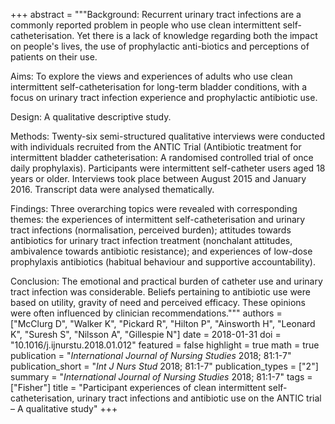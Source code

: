 +++
abstract = """Background: Recurrent urinary tract infections are a commonly reported problem in people who use clean intermittent self-catheterisation. Yet there is a lack of knowledge regarding both the impact on people's lives, the use of prophylactic anti-biotics and perceptions of patients on their use.

Aims: To explore the views and experiences of adults who use clean intermittent self-catheterisation for long-term bladder conditions, with a focus on urinary tract infection experience and prophylactic antibiotic use.

Design: A qualitative descriptive study.

Methods: Twenty-six semi-structured qualitative interviews were conducted with individuals recruited from the ANTIC Trial (Antibiotic treatment for intermittent bladder catheterisation: A randomised controlled trial of once daily prophylaxis). Participants were intermittent self-catheter users aged 18 years or older. Interviews took place between August 2015 and January 2016. Transcript data were analysed thematically.

Findings: Three overarching topics were revealed with corresponding themes: the experiences of intermittent self-catheterisation and urinary tract infections (normalisation, perceived burden); attitudes towards antibiotics for urinary tract infection treatment (nonchalant attitudes, ambivalence towards antibiotic resistance); and experiences of low-dose prophylaxis antibiotics (habitual behaviour and supportive accountability).

Conclusion: The emotional and practical burden of catheter use and urinary tract infection was considerable. Beliefs pertaining to antibiotic use were based on utility, gravity of need and perceived efficacy. These opinions were often influenced by clinician recommendations."""
authors = ["McClurg D", "Walker K", "Pickard R", "Hilton P", "Ainsworth H", "Leonard K", "Suresh S", "Nilsson A", "Gillespie N"]
date = 2018-01-31
doi = "10.1016/j.ijnurstu.2018.01.012"
featured = false
highlight = true
math = true
publication = "*International Journal of Nursing Studies* 2018; 81:1-7"
publication_short = "*Int J Nurs Stud* 2018; 81:1-7"
publication_types = ["2"]
summary = "*International Journal of Nursing Studies* 2018; 81:1-7"
tags = ["Fisher"]
title = "Participant experiences of clean intermittent self-catheterisation, urinary tract infections and antibiotic use on the ANTIC trial – A qualitative study"
+++

